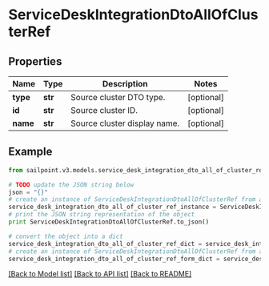 # ServiceDeskIntegrationDtoAllOfClusterRef


## Properties

Name | Type | Description | Notes
------------ | ------------- | ------------- | -------------
**type** | **str** | Source cluster DTO type. | [optional] 
**id** | **str** | Source cluster ID. | [optional] 
**name** | **str** | Source cluster display name. | [optional] 

## Example

```python
from sailpoint.v3.models.service_desk_integration_dto_all_of_cluster_ref import ServiceDeskIntegrationDtoAllOfClusterRef

# TODO update the JSON string below
json = "{}"
# create an instance of ServiceDeskIntegrationDtoAllOfClusterRef from a JSON string
service_desk_integration_dto_all_of_cluster_ref_instance = ServiceDeskIntegrationDtoAllOfClusterRef.from_json(json)
# print the JSON string representation of the object
print ServiceDeskIntegrationDtoAllOfClusterRef.to_json()

# convert the object into a dict
service_desk_integration_dto_all_of_cluster_ref_dict = service_desk_integration_dto_all_of_cluster_ref_instance.to_dict()
# create an instance of ServiceDeskIntegrationDtoAllOfClusterRef from a dict
service_desk_integration_dto_all_of_cluster_ref_form_dict = service_desk_integration_dto_all_of_cluster_ref.from_dict(service_desk_integration_dto_all_of_cluster_ref_dict)
```
[[Back to Model list]](../README.md#documentation-for-models) [[Back to API list]](../README.md#documentation-for-api-endpoints) [[Back to README]](../README.md)


